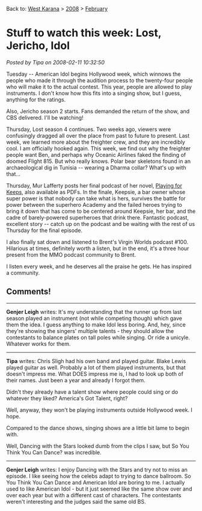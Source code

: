 Back to: [West Karana](/posts/westkarana.md) > [2008](/posts/2008/westkarana.md) > [February](./westkarana.md)
# Stuff to watch this week: Lost, Jericho, Idol

*Posted by Tipa on 2008-02-11 10:32:50*

Tuesday -- American Idol begins Hollywood week, which winnows the people who made it through the audition process to the twenty-four people who will make it to the actual contest. This year, people are allowed to play instruments. I don't know how this fits into a singing show, but I guess, anything for the ratings.

Also, Jericho season 2 starts. Fans demanded the return of the show, and CBS delivered. I'll be watching!

Thursday, Lost season 4 continues. Two weeks ago, viewers were confusingly dragged all over the place from past to future to present. Last week, we learned more about the freighter crew, and they are incredibly cool. I am officially hooked again. This week, we find out why the freighter people want Ben, and perhaps why Oceanic Airlines faked the finding of doomed Flight 815. But who really knows. Polar bear skeletons found in an archaeological dig in Tunisia -- wearing a Dharma collar? What's up with that...

Thursday, Mur Lafferty posts her final podcast of her novel, [Playing for Keeps](http://playingforkeepsnovel.com), also available as PDFs. In the finale, Keepsie, a bar owner whose super power is that nobody can take what is hers, survives the battle for power between the superhero Academy and the failed heroes trying to bring it down that has come to be centered around Keepsie, her bar, and the cadre of barely-powered superheroes that drink there. Fantastic podcast, excellent story -- catch up on the podcast and be waiting with the rest of us Thursday for the final episode.

I also finally sat down and listened to Brent's Virgin Worlds podcast #100. Hilarious at times, definitely worth a listen, but in the end, it's a three hour present from the MMO podcast community to Brent.

I listen every week, and he deserves all the praise he gets. He has inspired a community.

## Comments!

---

**Genjer Leigh** writes: It's my understanding that the runner up from last season played an instrument (not while competing though) which gave them the idea. I guess anything to make Idol less boring. And, hey, since they're showing the singers' multiple talents - they should allow the contestants to balance plates on tall poles while singing. Or ride a unicyle. Whatever works for them.

---

**Tipa** writes: Chris Sligh had his own band and played guitar. Blake Lewis played guitar as well. Probably a lot of them played instruments, but that doesn't impress me. What DOES impress me is, I had to look up both of their names. Just been a year and already I forgot them.

Didn't they already have a talent show where people could sing or do whatever they liked? America's Got Talent, right?

Well, anyway, they won't be playing instruments outside Hollywood week. I hope.

Compared to the dance shows, singing shows are a little bit lame to begin with.

Well, Dancing with the Stars looked dumb from the clips I saw, but So You Think You Can Dance? was incredible.

---

**Genjer Leigh** writes: I enjoy Dancing with the Stars and try not to miss an episode. I like seeing how the celebs adapt to trying to dance ballroom. So You Think You Can Dance and American Idol are boring to me. I actually used to like American Idol - but it just seemed like the same show over and over each year but with a different cast of characters. The contestants weren't interesting and the judges said the same old BS.

